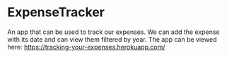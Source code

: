 # ExpenseTracker
An app that can be used to track our expenses. We can add the expense with its date and can view them filtered by year.
The app can be viewed here: https://tracking-your-expenses.herokuapp.com/
